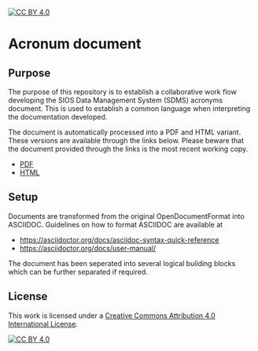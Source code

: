 [![CC BY 4.0][cc-by-shield]][cc-by]
# Acronum document

## Purpose
The purpose of this repository is to establish a collaborative work flow developing the SIOS Data Management System (SDMS) acronyms document. This is used to establish a common language when interpreting the documentation developed.

The document is automatically processed into a PDF and HTML variant. These versions are available through the links below. Please beware that the document provided through the links is the most recent working copy.

- [PDF](https://github.com/SIOS-Svalbard/SDMSAcronyms/blob/master/doc/sdms_acronyms.pdf)
- [HTML](https://htmlpreview.github.io/?https://github.com/SIOS-Svalbard/SDMSAcronyms/blob/master/doc/sdms_acronyms.html)

## Setup
Documents are transformed from the original OpenDocumentFormat into ASCIIDOC. Guidelines on how to format ASCIIDOC are available at
- https://asciidoctor.org/docs/asciidoc-syntax-quick-reference
- https://asciidoctor.org/docs/user-manual/

The document has been seperated into several logical building blocks which can be further separated if required.

## License
This work is licensed under a [Creative Commons Attribution 4.0 International
License][cc-by].

[![CC BY 4.0][cc-by-image]][cc-by]

[cc-by]: http://creativecommons.org/licenses/by/4.0/
[cc-by-image]: https://i.creativecommons.org/l/by/4.0/88x31.png
[cc-by-shield]: https://img.shields.io/badge/License-CC%20BY%204.0-lightgrey.svg
